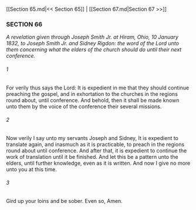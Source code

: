 [[Section 65.md|<< Section 65]]  |  [[Section 67.md|Section 67 >>]]

### SECTION 66

*A revelation given through Joseph Smith Jr. at Hiram, Ohio, 10 January 1832, to Joseph Smith Jr. and Sidney Rigdon: the word of the Lord unto them concerning what the elders of the church should do until their next conference.*

###### 1
For verily thus says the Lord: It is expedient in me that they should continue preaching the gospel, and in exhortation to the churches in the regions round about, until conference. And behold, then it shall be made known unto them by the voice of the conference their several missions.

###### 2
Now verily I say unto my servants Joseph and Sidney, It is expedient to translate again, and inasmuch as it is practicable, to preach in the regions round about until conference. And after that, it is expedient to continue the work of translation until it be finished. And let this be a pattern unto the elders, until further knowledge, even as it is written. And now I give no more unto you at this time.

###### 3
Gird up your loins and be sober. Even so, Amen.